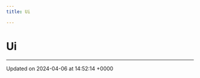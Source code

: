 ```yaml
---
title: Ui

---
```


# Ui








-------------------------------

Updated on 2024-04-06 at 14:52:14 +0000